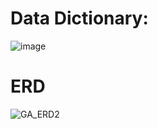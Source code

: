 
# Data Dictionary:

![image](https://github.com/user-attachments/assets/feb933d6-dca3-4596-b84a-3933cc533f0b)






# ERD

![GA_ERD2](https://github.com/user-attachments/assets/7cd69ff8-81a9-4eb5-a53e-e7faab4d10fe)
